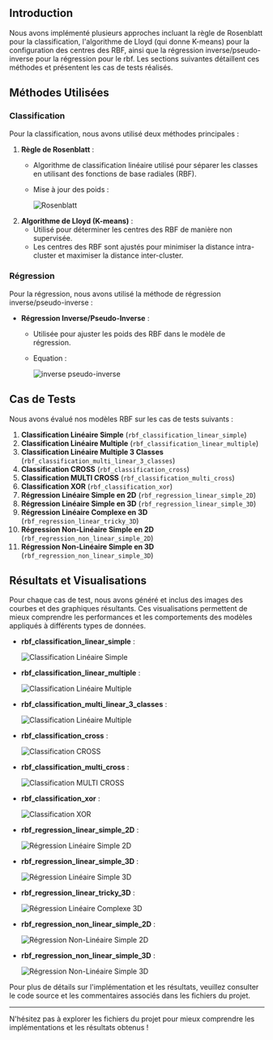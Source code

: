 ## Introduction

Nous avons implémenté plusieurs approches incluant la règle de Rosenblatt pour la classification, l'algorithme de Lloyd (qui donne K-means) pour la configuration des centres des RBF, 
ainsi que la régression inverse/pseudo-inverse pour la régression pour le rbf. 
Les sections suivantes détaillent ces méthodes et présentent les cas de tests réalisés.

## Méthodes Utilisées

### Classification

Pour la classification, nous avons utilisé deux méthodes principales :

1. **Règle de Rosenblatt** :
    - Algorithme de classification linéaire utilisé pour séparer les classes en utilisant des fonctions de base radiales (RBF).
    - Mise à jour des poids :

         ![Rosenblatt](images/rosenblatt_rbf.png)
2. **Algorithme de Lloyd (K-means)** :
    - Utilisé pour déterminer les centres des RBF de manière non supervisée.
    - Les centres des RBF sont ajustés pour minimiser la distance intra-cluster et maximiser la distance inter-cluster.

### Régression

Pour la régression, nous avons utilisé la méthode de régression inverse/pseudo-inverse :

- **Régression Inverse/Pseudo-Inverse** :
    - Utilisée pour ajuster les poids des RBF dans le modèle de régression.
    - Equation :

      ![inverse pseudo-inverse](images/inverse_pseudo-inverse_rbf.png)

## Cas de Tests

Nous avons évalué nos modèles RBF sur les cas de tests suivants :

1. **Classification Linéaire Simple** (`rbf_classification_linear_simple`)
2. **Classification Linéaire Multiple** (`rbf_classification_linear_multiple`)
3. **Classification Linéaire Multiple 3 Classes** (`rbf_classification_multi_linear_3_classes`)
4. **Classification CROSS** (`rbf_classification_cross`)
5. **Classification MULTI CROSS** (`rbf_classification_multi_cross`)
6. **Classification XOR** (`rbf_classification_xor`)
7. **Régression Linéaire Simple en 2D** (`rbf_regression_linear_simple_2D`)
8. **Régression Linéaire Simple en 3D** (`rbf_regression_linear_simple_3D`)
9. **Régression Linéaire Complexe en 3D** (`rbf_regression_linear_tricky_3D`)
10. **Régression Non-Linéaire Simple en 2D** (`rbf_regression_non_linear_simple_2D`)
11. **Régression Non-Linéaire Simple en 3D** (`rbf_regression_non_linear_simple_3D`)

## Résultats et Visualisations

Pour chaque cas de test, nous avons généré et inclus des images des courbes et des graphiques résultants. Ces visualisations permettent de mieux comprendre les performances et les comportements des modèles appliqués à différents types de données.

- **rbf_classification_linear_simple** :

  ![Classification Linéaire Simple](images/rbf_classification_linear_simple.png)


- **rbf_classification_linear_multiple** :

  ![Classification Linéaire Multiple](images/rbf_classification_linear_multiple.png)


- **rbf_classification_multi_linear_3_classes** :

  ![Classification Linéaire Multiple](images/rbf_classification_multi_linear_3_classes.png)


- **rbf_classification_cross** :

  ![Classification CROSS](images/rbf_classification_cros.png)


- **rbf_classification_multi_cross** :

  ![Classification MULTI CROSS](images/rbf_classification_multi_cros.png)


- **rbf_classification_xor** :

  ![Classification XOR](images/rbf_classification_xor.png)


- **rbf_regression_linear_simple_2D** :

  ![Régression Linéaire Simple 2D](images/rbf_regression_linear_simple_2D.png)


- **rbf_regression_linear_simple_3D** :

  ![Régression Linéaire Simple 3D](images/rbf_regression_linear_simple_3D.png)


- **rbf_regression_linear_tricky_3D** :

  ![Régression Linéaire Complexe 3D](images/rbf_regression_linear_tricky_3D.png)


- **rbf_regression_non_linear_simple_2D** :

  ![Régression Non-Linéaire Simple 2D](images/rbf_regression_non_linear_simple_2D.png)


- **rbf_regression_non_linear_simple_3D** :

  ![Régression Non-Linéaire Simple 3D](images/rbf_regression_non_linear_simple_3D.png)



Pour plus de détails sur l'implémentation et les résultats, veuillez consulter le code source et les commentaires associés dans les fichiers du projet.

---

N'hésitez pas à explorer les fichiers du projet pour mieux comprendre les implémentations et les résultats obtenus !
